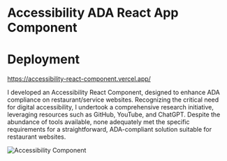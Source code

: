 # Accessibility ADA React App Component 

# Deployment

https://accessibility-react-component.vercel.app/


I developed an Accessibility React Component, designed to enhance ADA compliance on restaurant/service websites. Recognizing the critical need for digital accessibility, I undertook a comprehensive research initiative, leveraging resources such as GitHub, YouTube, and ChatGPT. Despite the abundance of tools available, none adequately met the specific requirements for a straightforward, ADA-compliant solution suitable for restaurant websites.

![Accessibility Component]('/src/images/accessibility.gif')
